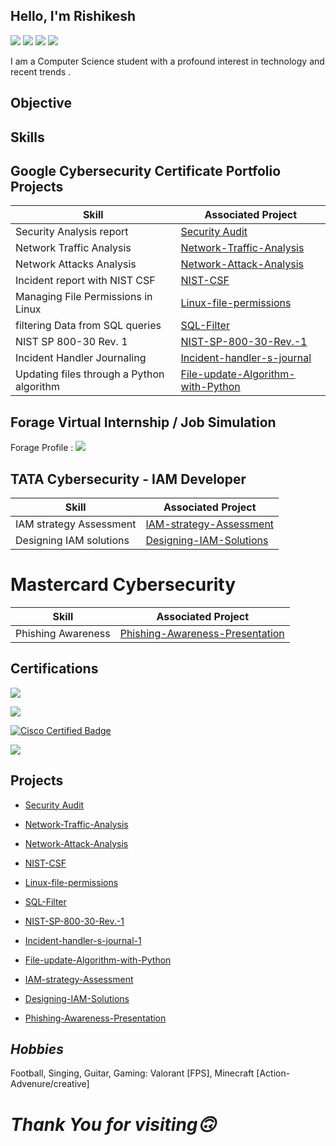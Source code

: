 ## Hello, I'm Rishikesh 
<a href="https://www.linkedin.com/in/rishikesh-pednekar-3184091b6/"><img src="https://img.shields.io/badge/-LinkedIn-0072b1?&style=for-the-badge&logo=linkedin&logoColor=white" /></a>
<a href="https://www.credly.com/users/rishikesh-pednekar/"><img src="https://img.shields.io/badge/-Credly-21A366?&style=for-the-badge&logo=Credly&logoColor=white" /></a>
<a href="https://www.instagram.com/rishikesh.fr/"><img src="https://img.shields.io/badge/-Instagram-d62976?&style=for-the-badge&logo=Instagram&logoColor=white" /></a>
<a href="https://www.youtube.com/@rishikesh_pednekar"><img src="https://img.shields.io/badge/-Youtube-FF0000?&style=for-the-badge&logo=Youtube&logoColor=white" /></a>

I am a Computer Science student with a profound interest in technology and recent trends .


## **Objective**





## **Skills**

## **Google Cybersecurity Certificate Portfolio Projects**

| Skill                                         | Associated Project         |
|-----------------------------------------------|----------------------------|
| Security Analysis report                      | <a href="https://github.com/rishikesh737/SecurityAudit/tree/main">Security Audit </a>|
| Network Traffic Analysis                      | <a href="https://github.com/rishikesh737/Network-Traffic-Analysis/tree/main">Network-Traffic-Analysis </a>|
| Network Attacks Analysis                      | <a href="https://github.com/rishikesh737/Network-Attack-Analysis/tree/main">Network-Attack-Analysis </a> |
| Incident report with NIST CSF                 | <a href="https://github.com/rishikesh737/Network-Attack-Analysis/tree/main">NIST-CSF </a> |
| Managing File Permissions in Linux            | <a href="https://github.com/rishikesh737/Linux-file-permissions/tree/main">Linux-file-permissions </a> |      
| filtering Data from SQL queries               | <a href="https://github.com/rishikesh737/SQL-Filter/tree/main">SQL-Filter </a> | 
| NIST SP 800-30 Rev. 1                         | <a href="https://github.com/rishikesh737/NIST-SP-800-30-Rev.-1/tree/main">NIST-SP-800-30-Rev.-1 </a> |
| Incident Handler Journaling                   | <a href="https://github.com/rishikesh737/Incident-handler-s-journal/tree/main">Incident-handler-s-journal </a> | 
| Updating files through a Python algorithm     | <a href="https://github.com/rishikesh737/File-update-Algorithm-with-Python/tree/main">File-update-Algorithm-with-Python </a> |


## **Forage Virtual Internship / Job Simulation**
Forage Profile : <a href="https://www.theforage.com/profile/qC3PYno5JSBrdFRnK"><img src="https://img.shields.io/badge/-forage-5A77ED?style=for-the-badge&logo=forage&logoColor=white" /></a>

## **TATA Cybersecurity - IAM Developer**

| Skill                                         | Associated Project         |
|-----------------------------------------------|----------------------------|
| IAM strategy Assessment                       | <a href="https://github.com/rishikesh737/IAM-strategy-Assessment/tree/main">IAM-strategy-Assessment </a>|
| Designing IAM solutions                       | <a href="https://github.com/rishikesh737/Designing-IAM-Solutions/tree/main">Designing-IAM-Solutions </a>|


# **Mastercard Cybersecurity** 

| Skill                                         | Associated Project         |
|-----------------------------------------------|----------------------------|
| Phishing Awareness                            | <a href="https://github.com/rishikesh737/Phishing-Awareness-Presentation/tree/main">Phishing-Awareness-Presentation </a>|

 
 


## **Certifications**

<div>
  
<a href="https://coursera.org/share/5db5b9b7da505060c9be66b11a3e441e"><img src="https://img.shields.io/badge/-Google Cybersecurity Professional Certificate -fcba03?&style=for-the-badge&logo=google&logoColor=white" /></a>
  

<a href="https://www.linkedin.com/learning/certificates/34fd1526c2b0d493ebea4ee62fa591d13cebd08a35fae8abae5fc5630fa7ecb7?trk=share_certificate"><img src="https://img.shields.io/badge/-Microsoft and LinkedIn:Career Essentials in Cybersecurity-0046b1?&style=for-the-badge&logo=linkedin&logoColor=white" /></a>


<a href="https://www.credly.com/badges/8f7e595c-d1eb-4efe-9076-cce2293db58f/public_url"> <img src="https://img.shields.io/badge/-Cisco Certified : Networking Basics -000FF?&style=for-the-badge&logo=cisco&logoColor=white" alt="Cisco Certified Badge" /></a>


<a href="https://www.coursera.org/account/accomplishments/records/BUX316SGSU3S"><img src="https://img.shields.io/badge/-GRC Approach to Managing Cybersecurity -%2336454F?&style=for-the-badge&color=white" /></a>




## **Projects**

- <a href="https://github.com/rishikesh737/SecurityAudit/tree/main">Security Audit </a>

- <a href="https://github.com/rishikesh737/Network-Traffic-Analysis/tree/main">Network-Traffic-Analysis </a>

- <a href="https://github.com/rishikesh737/Network-Attack-Analysis/tree/main">Network-Attack-Analysis </a>

- <a href="https://github.com/rishikesh737/NIST-CSF/tree/main">NIST-CSF </a>

- <a href="https://github.com/rishikesh737/Linux-file-permissions/tree/main">Linux-file-permissions </a>

- <a href="https://github.com/rishikesh737/SQL-Filter/tree/main">SQL-Filter </a>

- <a href="https://github.com/rishikesh737/NIST-SP-800-30-Rev.-1/tree/main">NIST-SP-800-30-Rev.-1 </a>

- <a href="https://github.com/rishikesh737/Incident-handler-s-journal/tree/main">Incident-handler-s-journal-1 </a>

- <a href="https://github.com/rishikesh737/File-update-Algorithm-with-Python/tree/main">File-update-Algorithm-with-Python </a>

- <a href="https://github.com/rishikesh737/IAM-strategy-Assessment/tree/main">IAM-strategy-Assessment </a>

- <a href="https://github.com/rishikesh737/Designing-IAM-Solutions/tree/main">Designing-IAM-Solutions </a>

- <a href="https://github.com/rishikesh737/Phishing-Awareness-Presentation/tree/main">Phishing-Awareness-Presentation </a>


## _Hobbies_
Football, Singing, Guitar, Gaming: Valorant [FPS], Minecraft [Action-Advenure/creative]  

                



# _Thank You for visiting🙃_                                                                                                
